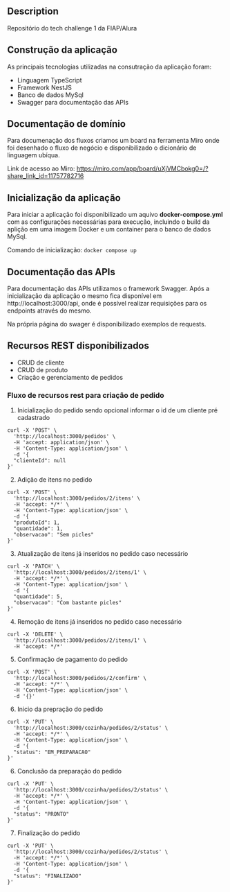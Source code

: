 ## Description

Repositório do tech challenge 1 da FIAP/Alura


## Construção da aplicação

As principais tecnologias utilizadas na consutração da aplicação foram:

- Linguagem TypeScript
- Framework NestJS
- Banco de dados MySql
- Swagger para documentação das APIs

## Documentação de domínio

Para documenação dos fluxos criamos um board na ferramenta Miro onde foi desenhado o fluxo de negócio e disponibilizado o dicionário de linguagem ubíqua.

Link de acesso ao Miro: https://miro.com/app/board/uXjVMCbokg0=/?share_link_id=11757782716

## Inicialização da aplicação

Para iniciar a aplicação foi disponibilizado um aquivo **docker-compose.yml** com as configurações necessárias para execução, incluindo o build da aplição em uma imagem Docker e um container para o banco de dados MySql.

Comando de inicialização:
```docker compose up```

## Documentação das APIs

Para documentação das APIs utilizamos o framework Swagger. Após a inicialização da aplicação o mesmo fica disponível em http://localhost:3000/api, onde é possível realizar requisições para os endpoints através do mesmo.

Na própria página do swager é disponibilizado exemplos de requests.

## Recursos REST disponibilizados

- CRUD de cliente
- CRUD de produto
- Criação e gerenciamento de pedidos

### Fluxo de recursos rest para criação de pedido

1. Inicialização do pedido sendo opcional informar o id de um cliente pré cadastrado

```curl
curl -X 'POST' \
  'http://localhost:3000/pedidos' \
  -H 'accept: application/json' \
  -H 'Content-Type: application/json' \
  -d '{
  "clienteId": null
}'
```

2. Adição de itens no pedido

```curl
curl -X 'POST' \
  'http://localhost:3000/pedidos/2/itens' \
  -H 'accept: */*' \
  -H 'Content-Type: application/json' \
  -d '{
  "produtoId": 1,
  "quantidade": 1,
  "observacao": "Sem picles"
}'
```

3. Atualização de itens já inseridos no pedido caso necessário

```curl
curl -X 'PATCH' \
  'http://localhost:3000/pedidos/2/itens/1' \
  -H 'accept: */*' \
  -H 'Content-Type: application/json' \
  -d '{
  "quantidade": 5,
  "observacao": "Com bastante picles"
}'
```

4. Remoção de itens já inseridos no pedido caso necessário

```curl
curl -X 'DELETE' \
  'http://localhost:3000/pedidos/2/itens/1' \
  -H 'accept: */*'
```

5. Confirmação de pagamento do pedido

```curl
curl -X 'POST' \
  'http://localhost:3000/pedidos/2/confirm' \
  -H 'accept: */*' \
  -H 'Content-Type: application/json' \
  -d '{}'
```

6. Inicio da prepração do pedido

```curl
curl -X 'PUT' \
  'http://localhost:3000/cozinha/pedidos/2/status' \
  -H 'accept: */*' \
  -H 'Content-Type: application/json' \
  -d '{
  "status": "EM_PREPARACAO"
}'
```

6. Conclusão da preparação do pedido

```curl
curl -X 'PUT' \
  'http://localhost:3000/cozinha/pedidos/2/status' \
  -H 'accept: */*' \
  -H 'Content-Type: application/json' \
  -d '{
  "status": "PRONTO"
}'
```

7. Finalização do pedido

```curl
curl -X 'PUT' \
  'http://localhost:3000/cozinha/pedidos/2/status' \
  -H 'accept: */*' \
  -H 'Content-Type: application/json' \
  -d '{
  "status": "FINALIZADO"
}'
```